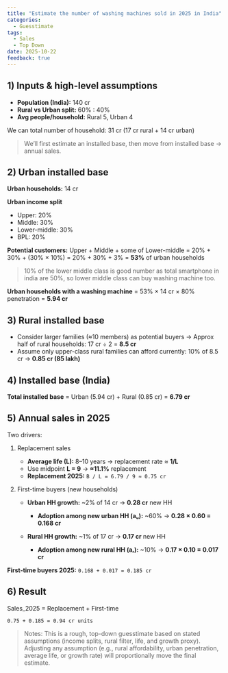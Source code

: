 ```yaml
---
title: "Estimate the number of washing machines sold in 2025 in India"
categories:
  - Guesstimate
tags:
  - Sales
  - Top Down
date: 2025-10-22
feedback: true
---
```

## 1) Inputs & high-level assumptions

* **Population (India):** 140 cr
* **Rural vs Urban split:** 60% : 40%
* **Avg people/household:** Rural 5, Urban 4

We can total number of household: 31 cr (17 cr rural + 14 cr urban)

> We’ll first estimate an installed base, then move from installed base → annual sales.

## 2) Urban installed base

**Urban households:** 14 cr

**Urban income split**

* Upper: 20%
* Middle: 30%
* Lower-middle: 30%
* BPL: 20%

**Potential customers:** Upper + Middle + some of Lower-middle
= 20% + 30% + (30% × 10%)
= 20% + 30% + 3%
= **53%** of urban households

> 10% of the lower middle class is good number as total smartphone in india are 50%, so lower middle class can buy washing machine too.

**Urban households with a washing machine**
= 53% × 14 cr × 80% penetration
= **5.94 cr**

## 3) Rural installed base

* Consider larger families (≈10 members) as potential buyers
  → Approx half of rural households: 17 cr ÷ 2 = **8.5 cr**
* Assume only upper-class rural families can afford currently: 10% of 8.5 cr
  → **0.85 cr (85 lakh)**

## 4) Installed base (India)

**Total installed base** = Urban (5.94 cr) + Rural (0.85 cr)
= **6.79 cr**

## 5) Annual sales in 2025

Two drivers:

1. Replacement sales

   * **Average life (L):** 8–10 years → replacement rate ≈ **1/L**
   * Use midpoint **L = 9** → **≈11.1%** replacement
   * **Replacement 2025:** `B / L = 6.79 / 9 ≈ 0.75 cr`

2. First-time buyers (new households)
   * **Urban HH growth:** ~2% of 14 cr → **0.28 cr** new HH

     * **Adoption among new urban HH (aᵤ):** ~60% → **0.28 × 0.60 = 0.168 cr**
   * **Rural HH growth:** ~1% of 17 cr → **0.17 cr** new HH

     * **Adoption among new rural HH (aᵣ):** ~10% → **0.17 × 0.10 = 0.017 cr**

**First-time buyers 2025:** `0.168 + 0.017 = 0.185 cr`

## 6) Result

Sales_2025 = Replacement + First-time 

`0.75 + 0.185 = 0.94 cr units`

> Notes: This is a rough, top-down guesstimate based on stated assumptions (income splits, rural filter, life, and growth proxy). Adjusting any assumption (e.g., rural affordability, urban penetration, average life, or growth rate) will proportionally move the final estimate.
